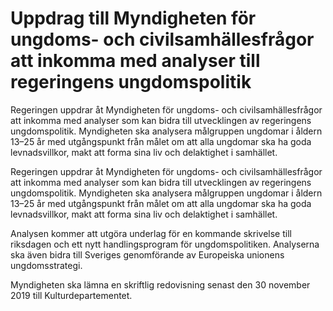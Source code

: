 # Uppdrag till Myndigheten för ungdoms- och civilsamhällesfrågor att inkomma med analyser till regeringens ungdomspolitik

Regeringen uppdrar åt Myndigheten för ungdoms- och civilsamhällesfrågor att inkomma med analyser som kan bidra till utvecklingen av regeringens ungdomspolitik. Myndigheten ska analysera målgruppen ungdomar i åldern 13–25 år med utgångspunkt från målet om att alla ungdomar ska ha goda levnadsvillkor, makt att forma sina liv och delaktighet i samhället.

Regeringen uppdrar åt Myndigheten för ungdoms- och civilsamhällesfrågor att inkomma med analyser som kan bidra till utvecklingen av regeringens ungdomspolitik. Myndigheten ska analysera målgruppen ungdomar i åldern 13–25 år med utgångspunkt från målet om att alla ungdomar ska ha goda levnadsvillkor, makt att forma sina liv och delaktighet i samhället.

Analysen kommer att utgöra underlag för en kommande skrivelse till
riksdagen och ett nytt handlingsprogram för ungdomspolitiken. Analyserna ska även bidra till Sveriges genomförande av Europeiska unionens ungdomsstrategi.

Myndigheten ska lämna en skriftlig redovisning senast den 30 november
2019 till Kulturdepartementet.
